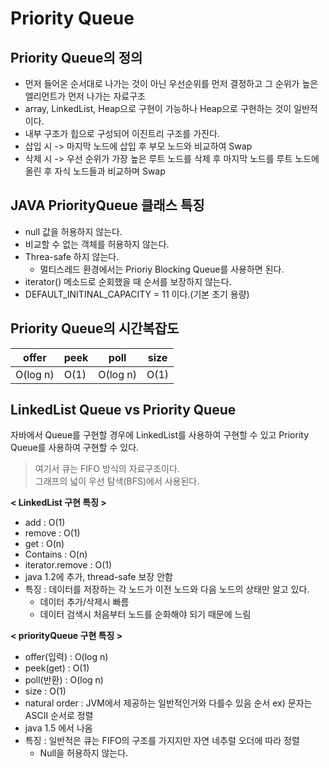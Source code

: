 # Priority Queue

## Priority Queue의 정의
- 먼저 들어온 순서대로 나가는 것이 아닌 우선순위를 먼저 결정하고 그 순위가 높은 엘리먼트가 먼저 나가는 자료구조
- array, LinkedList, Heap으로 구현이 가능하나 Heap으로 구현하는 것이 일반적이다.
- 내부 구조가 힙으로 구성되어 이진트리 구조를 가진다.
- 삽입 시 -> 마지막 노드에 삽입 후 부모 노드와 비교하여 Swap
- 삭제 시 -> 우선 순위가 가장 높은 루트 노드를 삭제 후 마지막 노드를 루트 노드에 올린 후 자식 노드들과 비교하며 Swap

## JAVA PriorityQueue 클래스 특징
- null 값을 허용하지 않는다.
- 비교할 수 없는 객체를 허용하지 않는다.
- Threa-safe 하지 않는다.
  - 멀티스레드 환경에서는 Prioriy Blocking Queue를 사용하면 된다.
- iterator() 메소드로 순회했을 때 순서를 보장하지 않는다.
- DEFAULT_INITINAL_CAPACITY = 11 이다.(기본 초기 용량)


## Priority Queue의 시간복잡도
| offer | peek | poll | size |
|------|-------|---|---|
| O(log n) | O(1)  | O(log n)  | O(1)  |


## LinkedList Queue vs Priority Queue
자바에서 Queue를 구현할 경우에 LinkedList를 사용하여 구현할 수 있고 Priority Queue를 사용하여 구현할 수 있다.

> 여기서 큐는 FIFO 방식의 자료구조이다.</br>
> 그래프의 넓이 우선 탐색(BFS)에서 사용된다.

**< LinkedList 구현 특징 >**

- add             : O(1)
- remove          : O(1)
- get             : O(n)
- Contains        : O(n)
- iterator.remove : O(1)
- java 1.2에 추가, thread-safe 보장 안함
- 특징 : 데이터를 저장하는 각 노드가 이전 노드와 다음 노드의 상태만 알고 있다.
   - 데이터 추가/삭제시 빠름
   - 데이터 검색시 처음부터 노드를 순화해야 되기 때문에 느림

**< priorityQueue 구현 특징 >**

- offer(입력)   : O(log n)
- peek(get)     : O(1)
- poll(반환)    : O(log n)
- size          : O(1)
- natural order : JVM에서 제공하는 일반적인거와 다를수 있음 순서 ex) 문자는 ASCII 순서로 정렬
- java 1.5 에서 나옴
- 특징 : 일반적은 큐는 FIFO의 구조를 가지지만 자연 네추럴 오더에 따라 정렬
  - Null을 허용하지 않는다.